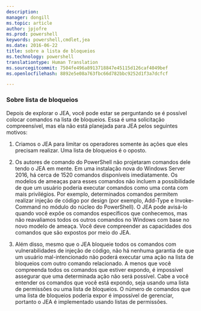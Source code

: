```yaml
---
description: 
manager: dongill
ms.topic: article
author: jpjofre
ms.prod: powershell
keywords: powershell,cmdlet,jea
ms.date: 2016-06-22
title: sobre a lista de bloqueios
ms.technology: powershell
translationtype: Human Translation
ms.sourcegitcommit: 7504fe496a8913718847e45115d126caf4049bef
ms.openlocfilehash: 8892e5e08a763fbc66d782bbc9252d1f3a7dcfcf

---
```


### Sobre lista de bloqueios
Depois de explorar o JEA, você pode estar se perguntando se é possível colocar comandos na lista de bloqueios.
Essa é uma solicitação compreensível, mas ela não está planejada para JEA pelos seguintes motivos:

1.  Criamos o JEA para limitar os operadores somente às ações que eles precisam realizar.
Uma lista de bloqueios é o oposto.

2.  Os autores de comando do PowerShell não projetaram comandos dele tendo o JEA em mente.
Em uma instalação nova do Windows Server 2016, há cerca de 1520 comandos disponíveis imediatamente.
Os modelos de ameaças para esses comandos não incluem a possibilidade de que um usuário poderia executar comandos como uma conta com mais privilégios.
Por exemplo, determinados comandos permitem realizar injeção de código por design (por exemplo, Add-Type e Invoke-Command no módulo do núcleo do PowerShell).
O JEA pode avisá-lo quando você expõe os comandos específicos que conhecemos, mas não reavaliamos todos os outros comandos no Windows com base no novo modelo de ameaça.
Você deve compreender as capacidades dos comandos que são expostos por meio do JEA.  

3.  Além disso, mesmo que o JEA bloqueie todos os comandos com vulnerabilidades de injeção de código, não há nenhuma garantia de que um usuário mal-intencionado não poderá executar uma ação na lista de bloqueios com outro comando relacionado.
A menos que você compreenda todos os comandos que estiver expondo, é impossível assegurar que uma determinada ação não será possível.
Cabe a você entender os comandos que você está expondo, seja usando uma lista de permissões ou uma lista de bloqueios.
O número de comandos que uma lista de bloqueios poderia expor é impossível de gerenciar, portanto o JEA é implementado usando listas de permissões.




<!--HONumber=Aug16_HO3-->


